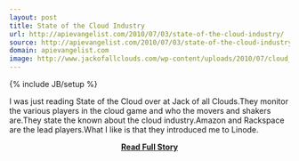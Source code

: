 ```yaml
---
layout: post
title: State of the Cloud Industry
url: http://apievangelist.com/2010/07/03/state-of-the-cloud-industry/
source: http://apievangelist.com/2010/07/03/state-of-the-cloud-industry/
domain: apievangelist.com
image: http://www.jackofallclouds.com/wp-content/uploads/2010/07/cloud_providers_snapshot.png
---
```

{% include JB/setup %}<p>I was just reading State of the Cloud over at Jack of all Clouds.They monitor the various players in the cloud game and who the movers and shakers are.They state the known about the cloud industry.Amazon and Rackspace are the lead players.What I like is that they introduced me to Linode.</p>
<center><p><a href="http://apievangelist.com/2010/07/03/state-of-the-cloud-industry/" style='padding:25px; font-sze:18px; font-weight: bold;'>Read Full Story</a></p></center>
